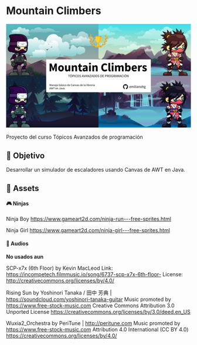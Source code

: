 # Mountain Climbers

[![Screenshoot del proyecto](src/assets/mountain-climbers.png)](https://www.youtube.com/watch?v=MdtLZprTOD0)

Proyecto del curso Tópicos Avanzados de programación

## :memo: Objetivo
Desarrollar un simulador de escaladores usando Canvas de AWT
en Java.

## :art: Assets

#### :video_game: Ninjas

Ninja Boy
https://www.gameart2d.com/ninja-run---free-sprites.html


Ninja Girl
https://www.gameart2d.com/ninja-girl---free-sprites.html


#### :musical_score: Audios
**No usados aun**

SCP-x7x (6th Floor) by Kevin MacLeod
Link: https://incompetech.filmmusic.io/song/6737-scp-x7x-6th-floor-
License: http://creativecommons.org/licenses/by/4.0/


Rising Sun by Yoshinori Tanaka / 田中 芳典 | https://soundcloud.com/yoshinori-tanaka-guitar
Music promoted by https://www.free-stock-music.com
Creative Commons Attribution 3.0 Unported License
https://creativecommons.org/licenses/by/3.0/deed.en_US


Wuxia2_Orchestra by PeriTune | http://peritune.com
Music promoted by https://www.free-stock-music.com
Attribution 4.0 International (CC BY 4.0)
https://creativecommons.org/licenses/by/4.0/
